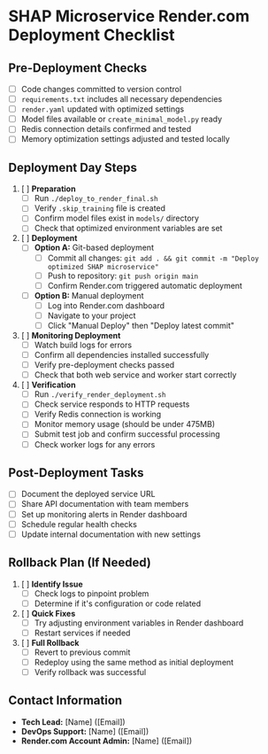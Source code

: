 # SHAP Microservice Render.com Deployment Checklist

## Pre-Deployment Checks

- [ ] Code changes committed to version control
- [ ] `requirements.txt` includes all necessary dependencies
- [ ] `render.yaml` updated with optimized settings
- [ ] Model files available or `create_minimal_model.py` ready
- [ ] Redis connection details confirmed and tested
- [ ] Memory optimization settings adjusted and tested locally

## Deployment Day Steps

1. [ ] **Preparation**
   - [ ] Run `./deploy_to_render_final.sh`
   - [ ] Verify `.skip_training` file is created
   - [ ] Confirm model files exist in `models/` directory
   - [ ] Check that optimized environment variables are set

2. [ ] **Deployment**
   - [ ] **Option A:** Git-based deployment
     - [ ] Commit all changes: `git add . && git commit -m "Deploy optimized SHAP microservice"`
     - [ ] Push to repository: `git push origin main`
     - [ ] Confirm Render.com triggered automatic deployment
   
   - [ ] **Option B:** Manual deployment
     - [ ] Log into Render.com dashboard
     - [ ] Navigate to your project
     - [ ] Click "Manual Deploy" then "Deploy latest commit"

3. [ ] **Monitoring Deployment**
   - [ ] Watch build logs for errors
   - [ ] Confirm all dependencies installed successfully
   - [ ] Verify pre-deployment checks passed
   - [ ] Check that both web service and worker start correctly

4. [ ] **Verification**
   - [ ] Run `./verify_render_deployment.sh`
   - [ ] Check service responds to HTTP requests
   - [ ] Verify Redis connection is working
   - [ ] Monitor memory usage (should be under 475MB)
   - [ ] Submit test job and confirm successful processing
   - [ ] Check worker logs for any errors

## Post-Deployment Tasks

- [ ] Document the deployed service URL
- [ ] Share API documentation with team members
- [ ] Set up monitoring alerts in Render dashboard
- [ ] Schedule regular health checks
- [ ] Update internal documentation with new settings

## Rollback Plan (If Needed)

1. [ ] **Identify Issue**
   - [ ] Check logs to pinpoint problem
   - [ ] Determine if it's configuration or code related

2. [ ] **Quick Fixes**
   - [ ] Try adjusting environment variables in Render dashboard
   - [ ] Restart services if needed

3. [ ] **Full Rollback**
   - [ ] Revert to previous commit
   - [ ] Redeploy using the same method as initial deployment
   - [ ] Verify rollback was successful

## Contact Information

- **Tech Lead:** [Name] ([Email])
- **DevOps Support:** [Name] ([Email])
- **Render.com Account Admin:** [Name] ([Email])
